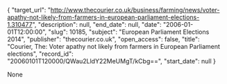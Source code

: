 {
  "target_url": "http://www.thecourier.co.uk/business/farming/news/voter-apathy-not-likely-from-farmers-in-european-parliament-elections-1.310477", 
  "description": null, 
  "end_date": null, 
  "date": "2006-01-01T12:00:00", 
  "slug": 10185, 
  "subject": "European Parliament Elections 2014", 
  "publisher": "thecourier.co.uk", 
  "open_access": false, 
  "title": "Courier, The: Voter apathy not likely from farmers in European Parliament elections", 
  "record_id": "20060101T120000/QWau2LldY22MeUMgT/kCbg==", 
  "start_date": null
}

None